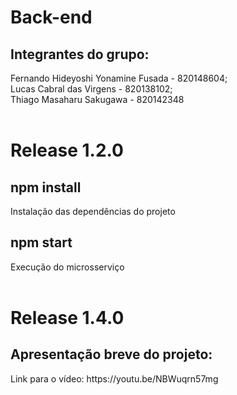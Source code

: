<h1>Back-end</h1>

<h2>Integrantes do grupo:</h2>
Fernando Hideyoshi Yonamine Fusada - 820148604; <br />
Lucas Cabral das Virgens - 820138102; <br />
Thiago Masaharu Sakugawa - 820142348
<br />
<br />
<h1>Release 1.2.0</h1>
<h2>npm install</h2>
Instalação das dependências do projeto

<h2>npm start</h2>
Execução do microsserviço
<br />
<br />
<h1>Release 1.4.0</h1>
<h2>Apresentação breve do projeto:</h2>
Link para o vídeo: https://youtu.be/NBWuqrn57mg
